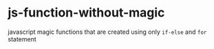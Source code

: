 # js-function-without-magic

javascript magic functions that are created using only `if-else` and `for` statement
